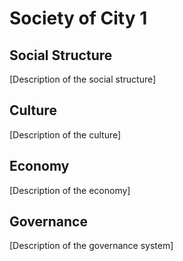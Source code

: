 # Society of City 1

## Social Structure
[Description of the social structure]

## Culture
[Description of the culture]

## Economy
[Description of the economy]

## Governance
[Description of the governance system]
